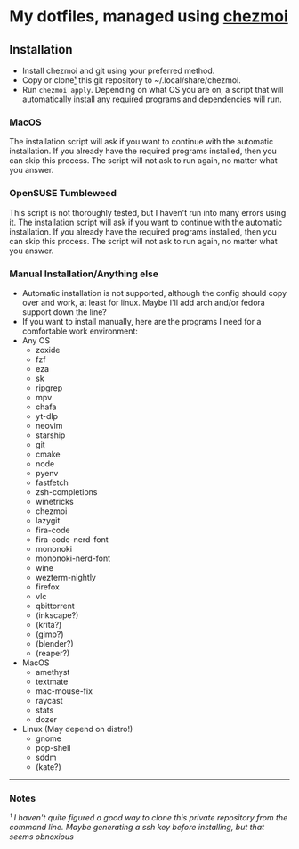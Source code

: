 # My dotfiles, managed using [chezmoi](https://chezmoi.io)

## Installation
- Install chezmoi and git using your preferred method.
- Copy or clone[¹](#note1) this git repository to ~/.local/share/chezmoi.
- Run `chezmoi apply`. Depending on what OS you are on, a script that will automatically
  install any required programs and dependencies will run.

### MacOS
The installation script will ask if you want to continue with the automatic installation.
If you already have the required programs installed, then you can skip this process.
The script will not ask to run again, no matter what you answer.

### OpenSUSE Tumbleweed
This script is not thoroughly tested, but I haven't run into many errors using it.
The installation script will ask if you want to continue with the automatic installation.
If you already have the required programs installed, then you can skip this process.
The script will not ask to run again, no matter what you answer.

### Manual Installation/Anything else
- Automatic installation is not supported, although the config should copy over and work,
at least for linux. Maybe I'll add arch and/or fedora support down the line?
- If you want to install manually, here are the programs I need for a comfortable
work environment:
- Any OS
    - zoxide
    - fzf
    - eza
    - sk
    - ripgrep
    - mpv
    - chafa
    - yt-dlp
    - neovim
    - starship
    - git
    - cmake
    - node
    - pyenv
    - fastfetch
    - zsh-completions
    - winetricks
    - chezmoi
    - lazygit
    - fira-code
    - fira-code-nerd-font
    - mononoki
    - mononoki-nerd-font
    - wine
    - wezterm-nightly
    - firefox
    - vlc
    - qbittorrent
    - (inkscape?)
    - (krita?)
    - (gimp?)
    - (blender?)
    - (reaper?)
- MacOS
    - amethyst
    - textmate
    - mac-mouse-fix
    - raycast
    - stats
    - dozer
- Linux (May depend on distro!)
    - gnome
    - pop-shell
    - sddm
    - (kate?)

---

### Notes
*<a name="note1">¹</a> I haven't quite figured a good way to clone this private repository from the command line.
Maybe generating a ssh key before installing, but that seems obnoxious*
